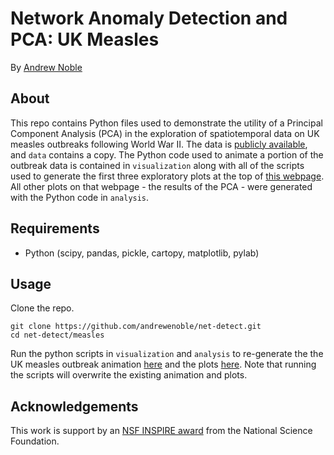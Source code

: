 # Network Anomaly Detection and PCA:  UK Measles

By [Andrew Noble](http://two.ucdavis.edu/~andrewnoble)

## About

This repo contains Python files used to demonstrate the utility of a Principal Component Analysis (PCA) in the exploration of spatiotemporal data on UK measles outbreaks following World War II.  The data is [publicly available](http://ento.psu.edu/research/labs/ottar-bjornstad/ottar-lab-abstracts/tsir-analysis-of-measles-in-england-and-wales), and ```data``` contains a copy.  The Python code used to animate a portion of the outbreak data is contained in ```visualization``` along with all of the scripts used to generate the first three exploratory plots at the top of [this webpage](http://two.ucdavis.edu/~andrewnoble/measles.html).  All other plots on that webpage - the results of the PCA - were generated with the Python code in ```analysis```.

## Requirements

* Python (scipy, pandas, pickle, cartopy, matplotlib, pylab)

## Usage

Clone the repo.
```
git clone https://github.com/andrewenoble/net-detect.git
cd net-detect/measles
```
Run the python scripts in ```visualization``` and ```analysis``` to re-generate the the UK measles outbreak animation [here](http://two.ucdavis.edu/~andrewnoble/research.html) and the plots [here](http://two.ucdavis.edu/~andrewnoble/measles.html).  Note that running the scripts will overwrite the existing animation and plots.
## Acknowledgements

This work is support by an [NSF
INSPIRE award](http://www.nsf.gov/awardsearch/showAward?AWD_ID=1344187&amp;HistoricalAwards=false) from the National Science Foundation.  
